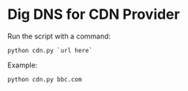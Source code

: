 # Dig DNS for CDN Provider

Run the script with a command:

```python cdn.py `url here` ```

Example:

```python cdn.py bbc.com```